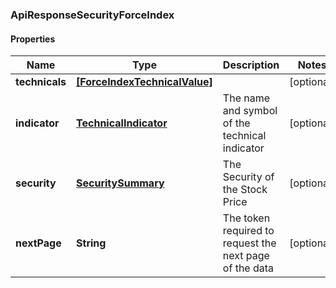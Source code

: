 ### ApiResponseSecurityForceIndex

#### Properties
Name | Type | Description | Notes
------------ | ------------- | ------------- | -------------
**technicals** | [**[ForceIndexTechnicalValue]**](ForceIndexTechnicalValue.md) |  | [optional] 
**indicator** | [**TechnicalIndicator**](TechnicalIndicator.md) | The name and symbol of the technical indicator | [optional] 
**security** | [**SecuritySummary**](SecuritySummary.md) | The Security of the Stock Price | [optional] 
**nextPage** | **String** | The token required to request the next page of the data | [optional] 



